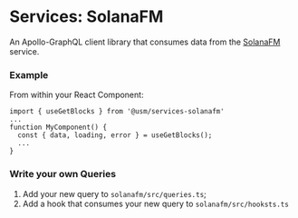 # Services: SolanaFM

An Apollo-GraphQL client library that consumes data from the [SolanaFM](https://solana.fm/) service.

### Example

From within your React Component:

```
import { useGetBlocks } from '@usm/services-solanafm'
...
function MyComponent() {
  const { data, loading, error } = useGetBlocks();
  ...
}
```

### Write your own Queries

1. Add your new query to `solanafm/src/queries.ts`;
2. Add a hook that consumes your new query to `solanafm/src/hooksts.ts`
